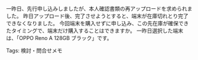 
一昨日、先行申し込みしましたが、本人確認書類の再アップロードを求められました。
昨日アップロード後、完了させようとすると、端末が在庫切れとり完了できなくなりました。
今回端末を購入せずに申し込み、この先在庫が確保できたタイミングで、端末だけ購入することはできますか。
一昨日選択した端末は、「OPPO Reno A 128GB ブラック」です。

Tags:
  検討・問合せメモ
